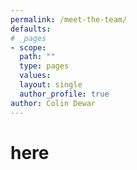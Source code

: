 ```yaml
---
permalink: /meet-the-team/
defaults:
# _pages
- scope:
  path: ""
  type: pages
  values:
  layout: single
  author_profile: true
author: Colin Dewar
---
```


# here
